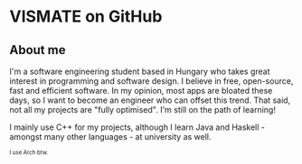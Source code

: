 # VISMATE on GitHub

## About me
I'm a software engineering student based in Hungary who takes great interest in programming and software design. 
I believe in free, open-source, fast and efficient software. In my opinion, most apps are bloated these days, so I want to become an engineer who can offset this trend. That said, not all my projects are "fully optimised". I'm still on the path of learning!

I mainly use C++ for my projects, although I learn Java and Haskell - amongst many other languages - at university as well.

<sup><sup>I use Arch btw.</sup></sup>
